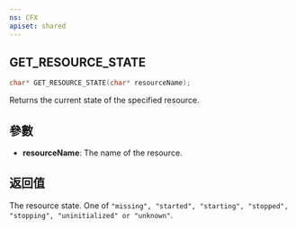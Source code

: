 ```yaml
---
ns: CFX
apiset: shared
---
```

## GET_RESOURCE_STATE

```c
char* GET_RESOURCE_STATE(char* resourceName);
```

Returns the current state of the specified resource.

## 參數
* **resourceName**: The name of the resource.

## 返回值
The resource state. One of `"missing", "started", "starting", "stopped", "stopping", "uninitialized" or "unknown"`.
